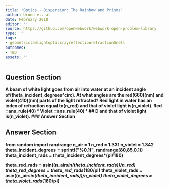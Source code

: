 ```yaml
---
title: 'Optics - Dispersion: The Rainbow and Prisms'
author: Urone et. al
date: February 2018
editor: ''
source: https://github.com/openwebwork/webwork-open-problem-library
type: ''
tags:
- geometriclawlightopticsrayreflectionrefractionSnell
outcomes:
- TBD
assets: ''
---
```


## Question Section 

<b>
A beam of white light goes from air into water at an incident angle of(theta_incident_degrees^circ). At what angles are the red(660)(nm) and violet(410)(nm) parts of the light refracted? Red light in water has an index of refraction equal to(n_red) and that of violet light is(n_violet).
Red =ans_rule(40) &#176;
Violet =ans_rule(40) &#176;
## D
and that of violet light is(n_violet).
### Answer Section


## Answer Section

from random import randrange
n_air = 1
n_red = 1.331
n_violet = 1.342
theta_incident_degrees = sprintf("%0.1f", randrange(80,85,0.1))
theta_incident_rads = theta_incident_degrees*(pi/180)

theta_red_rads = asin((n_air*sin(theta_incident_rads))/n_red)
theta_red_degrees = theta_red_rads*(180/pi)
theta_violet_rads = asin((n_air*sin(theta_incident_rads))/n_violet)
theta_violet_degrees = theta_violet_rads*(180/pi)